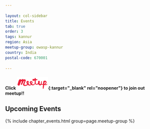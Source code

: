 ```yaml
---

layout: col-sidebar
title: Events
tab: true
order: 3
tags: kannur
region: Asia
meetup-group: owasp-kannur
country: India
postal-code: 670001

---
```

#### Click [<img src="assets/images/meetup-s.png" style="width: 20%;" alt="OWASP Kannur on Meetup.com" />](https://www.meetup.com/owasp-kannur/){:target="_blank" rel="noopener"} to join out meetup!!



## Upcoming Events

{% include chapter_events.html group=page.meetup-group %}

<!-- ## Events Archives -->
